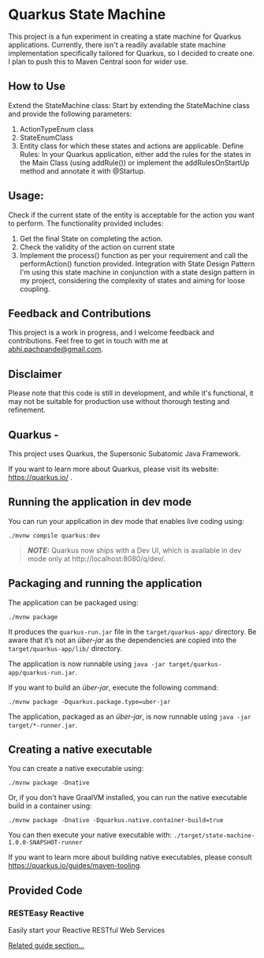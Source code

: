 # Quarkus State Machine
This project is a fun experiment in creating a state machine for Quarkus applications. Currently, there isn't a readily available state machine implementation specifically tailored for Quarkus, so I decided to create one. I plan to push this to Maven Central soon for wider use.

## How to Use
Extend the StateMachine class: Start by extending the StateMachine class and provide the following parameters:

1. ActionTypeEnum class
2. StateEnumClass
3. Entity class for which these states and actions are applicable.
Define Rules: In your Quarkus application, either add the rules for the states in the Main Class (using addRule()) or implement the addRulesOnStartUp method and annotate it with @Startup.

## Usage:

Check if the current state of the entity is acceptable for the action you want to perform. The functionality provided includes:
1. Get the final State on completing the action.
2. Check the validity of the action on current state
3. Implement the process() function as per your requirement and call the performAction() function provided.
Integration with State Design Pattern
I'm using this state machine in conjunction with a state design pattern in my project, considering the complexity of states and aiming for loose coupling.

## Feedback and Contributions
This project is a work in progress, and I welcome feedback and contributions. Feel free to get in touch with me at abhi.pachpande@gmail.com.

## Disclaimer
Please note that this code is still in development, and while it's functional, it may not be suitable for production use without thorough testing and refinement.


## Quarkus -

This project uses Quarkus, the Supersonic Subatomic Java Framework.

If you want to learn more about Quarkus, please visit its website: https://quarkus.io/ .

## Running the application in dev mode

You can run your application in dev mode that enables live coding using:
```shell script
./mvnw compile quarkus:dev
```

> **_NOTE:_**  Quarkus now ships with a Dev UI, which is available in dev mode only at http://localhost:8080/q/dev/.

## Packaging and running the application

The application can be packaged using:
```shell script
./mvnw package
```
It produces the `quarkus-run.jar` file in the `target/quarkus-app/` directory.
Be aware that it’s not an _über-jar_ as the dependencies are copied into the `target/quarkus-app/lib/` directory.

The application is now runnable using `java -jar target/quarkus-app/quarkus-run.jar`.

If you want to build an _über-jar_, execute the following command:
```shell script
./mvnw package -Dquarkus.package.type=uber-jar
```

The application, packaged as an _über-jar_, is now runnable using `java -jar target/*-runner.jar`.

## Creating a native executable

You can create a native executable using: 
```shell script
./mvnw package -Dnative
```

Or, if you don't have GraalVM installed, you can run the native executable build in a container using: 
```shell script
./mvnw package -Dnative -Dquarkus.native.container-build=true
```

You can then execute your native executable with: `./target/state-machine-1.0.0-SNAPSHOT-runner`

If you want to learn more about building native executables, please consult https://quarkus.io/guides/maven-tooling.

## Provided Code

### RESTEasy Reactive

Easily start your Reactive RESTful Web Services

[Related guide section...](https://quarkus.io/guides/getting-started-reactive#reactive-jax-rs-resources)

